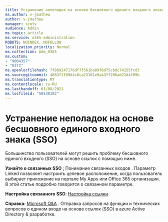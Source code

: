 ```yaml
---
title: Устранение неполадок на основе бесшовного единого входного знака (SSO)
ms.author: v-jmathew
author: v-jmathew
manager: scotv
audience: Admin
ms.topic: article
ms.service: o365-administration
ROBOTS: NOINDEX, NOFOLLOW
localization_priority: Normal
ms.collection: Adm_O365
ms.custom:
- "9004357"
- "9372"
ms.openlocfilehash: 7f8b9247176df7f561ba89f8d75cbdc74155fcd3
ms.sourcegitcommit: 4883f1f89d4c6ca23161e9a43ff206ad21d4f09b
ms.translationtype: MT
ms.contentlocale: ru-RU
ms.lasthandoff: 03/08/2021
ms.locfileid: "50530182"
---
```

# <a name="troubleshoot-link-based-seamless-single-sign-on-sso-issues"></a>Устранение неполадок на основе бесшовного единого входного знака (SSO)

Большинство пользователей могут решить проблему бесшовного единого входного (SSO) на основе ссылок с помощью ниже.

**Узнайте о связанных SSO** [:](https://docs.microsoft.com/azure/active-directory/manage-apps/configure-linked-sign-on) Понимание связанных входов . Параметр Linked позволяет настроить целевое расположение, когда пользователь выбирает приложение на портале My Apps или Office 365 организации. В этой статье подробно говорится о связанном параметре.

**Настройка связанного SSO**: [Настройка ссылки](https://docs.microsoft.com/azure/active-directory/manage-apps/configure-linked-sign-on#configure-link)

**Справка:** [Microsoft Q&A](https://docs.microsoft.com/answers/topics/azure-ad-single-sign-on.html) . Отправка запросов на функции и технических вопросов о едином входе на основе ссылок (SSO) в azure Active Directory & разработке.
